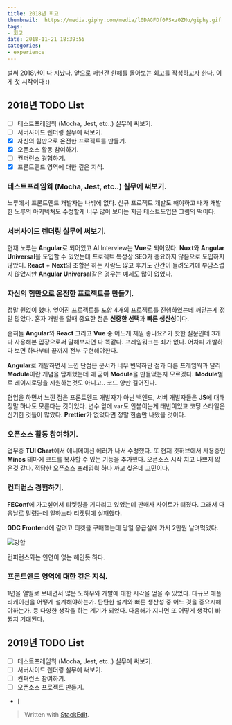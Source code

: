 ```yaml
---
title: 2018년 회고
thumbnail:  https://media.giphy.com/media/l0DAGFDf0PSxz0ZNu/giphy.gif
tags:
- 회고
date: 2018-11-21 18:39:55
categories:
- experience
---
```


벌써 2018년이 다 지났다.  앞으로 매년간 한해를 돌아보는 회고를 작성하고자 한다.
이게 첫 시작이다 :)

<!-- more -->

## 2018년 TODO List

 - [ ] 테스트프레임웍 (Mocha, Jest, etc..) 실무에 써보기.
 - [ ] 서버사이드 렌더링 실무에 써보기.
 - [x] 자신의 힘만으로 온전한 프로젝트를 만들기.
 - [x] 오픈소스 활동 참여하기.
 - [ ] 컨퍼런스 경험하기.
 - [x] 프론트엔드 영역에 대한 깊은 지식.
 
### 테스트프레임웍 (Mocha, Jest, etc..) 실무에 써보기.

노루에서 프론트엔드 개발자는 나밖에 없다. 신규 프로젝트 개발도 해야하고 내가 개발한 노루의 아키텍쳐도 수정할게 너무 많이 보이는 지금 테스트도입은 그림의 떡이다.

### 서버사이드 렌더링 실무에 써보기.

현재 노루는 **Angular**로 되어있고 AI Interview는 **Vue**로 되어있다.
**Nuxt**와 **Angular Universal**을 도입할 수 있었는데 프로젝트 특성상 SEO가 중요하지 않음으로 도입하지 않았다.
**React** + **Next**의 조합은 하는 사람도 많고 후기도 간간이 들려오기에 부담스럽지 않았지만 **Angular Universal**같은 경우는 예제도 많이 없었다.

### 자신의 힘만으로 온전한 프로젝트를 만들기.

정말 원없이 했다. 엎어진 프로젝트를 포함 4개의 프로젝트를 진행하였는데 깨닫는게 정말 많았다.
혼자 개발을 할때 중요한 점은 **신중한 선택**과 **빠른 생산성**이다. 

흔히들 **Angular**와 **React** 그리고 **Vue** 중 어느게 제일 좋나요? 가 핫한 질문인데 3개 다 사용해본 입장으로써 말해보자면 다 똑같다. 프레임워크는 죄가 없다. 어차피 개발하다 보면 하나부터 끝까지 전부 구현해야한다.

**Angular**로 개발하면서 느낀 단점은 문서가 너무 빈약하단 점과 다른 프레임웍과 달리 **Module**이란 개념을 탑재했는데 왜 굳이 **Module**을 만들었는지 모르겠다. **Module**별로 레이지로딩을 지원하는것도 아니고.. 코드 양만 길어진다.

협업을 하면서 느낀 점은 프론트엔드 개발자가 아닌 백엔드, 서버 개발자들은 **JS**에 대해 정말 하나도 모른다는 것이었다. 변수 앞에 `var`도 안붙이는게 태반이었고 코딩 스타일은 신기한 것들이 많았다. **Prettier**가 없었다면 정말 한숨만 나왔을 것이다.

### 오픈소스 활동 참여하기.

업무중 **TUI Chart**에서 애니메이션 에러가 나서 수정했다.
또 현재 깃허브에서 사용중인 **Minos** 테마에 코드를 복사할 수 있는 기능을 추가했다.
오픈소스 시작 치고 나쁘지 않은것 같다. 적당한 오픈소스 프레임웍 하나 까고 싶은데 고민이다.

### 컨퍼런스 경험하기.

**FEConf**에 가고싶어서 티켓팅을 기다리고 있었는데 판매사 사이트가 터졌다.
그래서 다음날로 밀렸는데 일하느라 티켓팅에 실패했다. 

**GDC Frontend**에 갈려고 티켓을 구매했는데 당일 응급실에 가서 2만원 날려먹었다.

![망할](https://media.giphy.com/media/11tTNkNy1SdXGg/giphy.gif)

컨퍼런스와는 인연이 없는 해인듯 하다.

### 프론트엔드 영역에 대한 깊은 지식.

1년을 열일로 보내면서 많은 노하우와 개발에 대한 시각을 얻을 수 있었다. 대규모 애플리케이션을 어떻게 설계해야하는가. 탄탄한 설계와 빠른 생산성 중 어느 것을 중요시해야하는가. 등 다양한 생각을 하는 계기가 되었다.
다음해가 지나면 또 어떻게 생각이 바뀔지 기대된다.

## 2019년 TODO List

 - [ ] 테스트프레임웍 (Mocha, Jest, etc..) 실무에 써보기.
 - [ ] 서버사이드 렌더링 실무에 써보기.
 - [ ] 컨퍼런스 참여하기.
 - [ ] 오픈소스 프로젝트 만들기.
-  [ 

> Written with [StackEdit](https://stackedit.io/).
<!--stackedit_data:
eyJoaXN0b3J5IjpbLTEwNjk1NjU1MzEsLTE4MTAzMjAzNjcsLT
EzNzkyMTQyNTEsMjA0MDc0MDU3MF19
-->